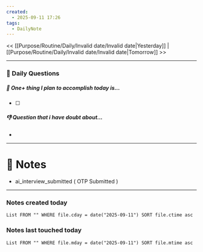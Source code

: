 ```yaml
---
created:
  - 2025-09-11 17:26
tags:
  - DailyNote
---
```

<< [[Purpose/Routine/Daily/Invalid date/Invalid date|Yesterday]] | [[Purpose/Routine/Daily/Invalid date/Invalid date|Tomorrow]] >>

---
### 📅 Daily Questions

##### 🚀 One+ thing I plan to accomplish today is...
- [ ] 

##### 👎 Question that i have doubt about...
- 

---
# 📝 Notes
- ai_interview_submitted ( OTP Submitted )
---
### Notes created today
```dataview
List FROM "" WHERE file.cday = date("2025-09-11") SORT file.ctime asc
```

### Notes last touched today
```dataview
List FROM "" WHERE file.mday = date("2025-09-11") SORT file.mtime asc
```